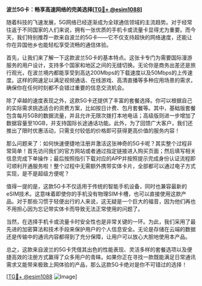 **波兰5G卡：畅享高速网络的完美选择[[TG💪+ @esim1088](https://t.me/s/esim1088)]**

随着科技的飞速发展，5G网络已经逐渐成为全球通信领域的主流趋势。对于经常往返于不同国家的人们来说，拥有一张优质的手机卡或流量卡显得尤为重要。而今天，我们特别推荐一款来自波兰的5G卡——它不仅支持超快的网络速度，还能让你在异国他乡也能轻松享受流畅的通信体验。

首先，让我们来了解一下这款波兰5G卡的基本特点。这张卡专门为需要国际漫游服务的用户设计，支持多个国家和地区之间的无缝切换。无论你是商务出差还是旅行观光，在波兰境内都能享受到高达200Mbps的下载速度以及50Mbps的上传速度。这样的网速足以满足视频通话、在线游戏、高清直播等多种应用场景的需求，确保你在任何时刻都不会错过重要的信息交流机会。

除了卓越的速度表现之外，这款5G卡还提供了丰富的套餐选择。你可以根据自己的实际需求挑选适合的资费方案，比如按日计费、包月套餐等。其中，基础版套餐包含每月5GB的数据流量，并且允许无限次拨打本地电话；高级版则进一步增加了数据容量至10GB，并支持国际长途通话功能。此外，为了回馈广大客户，我们还推出了限时优惠活动，只需支付较低的价格即可获得更高价值的服务内容！

那么问题来了：如何快速便捷地注册并激活这张神奇的5G卡呢？其实整个过程非常简单！首先访问我们的官方网站或者通过指定链接进入购买页面；然后填写相关信息完成下单操作；最后按照指引下载对应的APP并按照提示完成身份认证流程即可顺利开通服务啦！整个过程中无需额外携带实体卡片，全部都可以通过电子方式实现，是不是超级方便呢？

值得一提的是，这款5G卡不仅适用于传统的智能手机设备，同时也兼容最新的eSIM技术。这意味着即使你的手机没有物理SIM卡槽，也可以直接使用这款产品。对于那些习惯于轻便出行的人来说，这无疑是一个巨大的福音，因为他们再也不用担心因为忘记带实体卡而导致无法正常使用的问题了。

当然，在选择手机卡或流量卡时安全性也是非常关键的一环。为此，我们采用了最先进的加密算法和技术手段来保护用户的个人信息安全。无论是存储在云端的数据还是传输中的通讯内容都得到了充分保障，让用户可以放心大胆地使用本产品。

总之，这款来自波兰的5G卡凭借其出色的性能表现、灵活多样的套餐选项以及便捷高效的注册方式赢得了众多用户的青睐。如果你正在寻找一款既能满足日常通讯需求又能带来极致上网体验的产品，那么这款5G卡绝对是你不可错过的选择！

[[TG💪+ @esim1088](https://t.me/s/esim1088) ![Image](https://i.postimg.cc/4NQfJmqS/Snipaste-2025-05-13-00-14-12.png)]